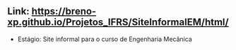 ## Link: https://breno-xp.github.io/Projetos_IFRS/SiteInformalEM/html/

- Estágio: Site informal para o curso de Engenharia Mecânica
